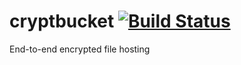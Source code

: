 # cryptbucket [![Build Status](https://travis-ci.org/erkstruwe/cryptbucket.svg?branch=master)](https://travis-ci.org/erkstruwe/cryptbucket)
End-to-end encrypted file hosting
